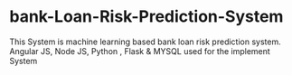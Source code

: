 # bank-Loan-Risk-Prediction-System
This System is machine learning based bank loan risk prediction system. Angular JS, Node JS, Python , Flask &amp; MYSQL used for the implement System
